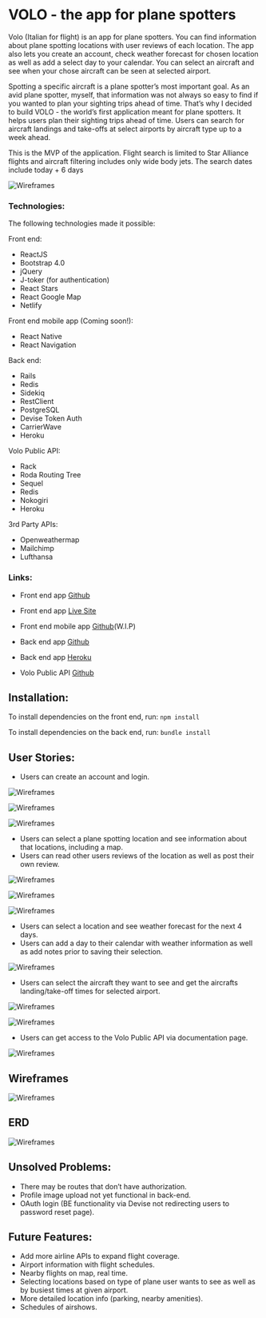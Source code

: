 # VOLO - the app for plane spotters

Volo (Italian for flight) is an app for plane spotters. You can find information about plane spotting locations with user reviews of each location. The app also lets you create an account, check weather forecast for chosen location as well as add a select day to your calendar. You can select an aircraft and see when your chose aircraft can be seen at selected airport.

Spotting a specific aircraft is a plane spotter’s most important goal. As an avid plane spotter, myself, that information was not always so easy to find if you wanted to plan your sighting trips ahead of time. That’s why I decided to build VOLO - the world’s first application meant for plane spotters. It helps users plan their sighting trips ahead of time. Users can search for aircraft landings and take-offs at select airports by aircraft type up to a week ahead.

This is the MVP of the application. Flight search is limited to Star Alliance flights and aircraft filtering includes only wide body jets. The search dates include today + 6 days


![Wireframes](/src/images/readme-images/volo-homepage.png)

### Technologies:
The following technologies made it possible:

Front end:
- ReactJS
- Bootstrap 4.0
- jQuery
- J-toker (for authentication)
- React Stars
- React Google Map
- Netlify

Front end mobile app (Coming soon!):
- React Native
- React Navigation

Back end:
- Rails
- Redis
- Sidekiq
- RestClient
- PostgreSQL
- Devise Token Auth
- CarrierWave
- Heroku

Volo Public API:
- Rack
- Roda Routing Tree
- Sequel
- Redis
- Nokogiri
- Heroku

3rd Party APIs:
- Openweathermap
- Mailchimp
- Lufthansa

### Links:

- Front end app [Github](https://github.com/levatech007/volo-react-app-example)
- Front end app [Live Site](https://www.spotvolo.com)
- Front end mobile app [Github](https://github.com/levatech007/volo-react-native)(W.I.P)

- Back end app [Github](https://github.com/levatech007/volo-rails-api-example)
- Back end app [Heroku](https://volo-rails-api.herokuapp.com)

- Volo Public API [Github](https://github.com/levatech007/aviation-api-sample)

## Installation:

To install dependencies on the front end, run:
`npm install`

To install dependencies on the back end, run:
`bundle install`

## User Stories:
- Users can create an account and login.

![Wireframes](/src/images/readme-images/login-page.png)

![Wireframes](/src/images/readme-images/signup-page.png)

![Wireframes](/src/images/readme-images/profile-page.png)

- Users can select a plane spotting location and see information about that locations, including a map.
- Users can read other users reviews of the location as well as post their own review.

![Wireframes](/src/images/readme-images/location-menu-page.png)

![Wireframes](/src/images/readme-images/location-page.png)

![Wireframes](/src/images/readme-images/location-review-page.png)
- Users can select a location and see weather forecast for the next 4 days.
- Users can add a day to their calendar with weather information as well as add notes prior to saving their selection.

![Wireframes](/src/images/readme-images/calendar-page.png)

- Users can select the aircraft they want to see and get the aircrafts landing/take-off times for selected airport.

![Wireframes](/src/images/readme-images/select-aircraft.png)

![Wireframes](/src/images/readme-images/flight-schedule.png)

- Users can get access to the Volo Public API via documentation page.

![Wireframes](/src/images/readme-images/api-page.png)

## Wireframes
![Wireframes](/src/images/wireframes.JPG)

## ERD
![Wireframes](/src/images/ERD.png)

## Unsolved Problems:
- There may be routes that don’t have authorization.
- Profile image upload not yet functional in back-end.
- OAuth login (BE functionality via Devise not redirecting users to password reset page).

## Future Features:
- Add more airline APIs to expand flight coverage.
- Airport information with flight schedules.
- Nearby flights on map, real time.
- Selecting locations based on type of plane user wants to see as well as by busiest times at given airport.
- More detailed location info (parking, nearby amenities).
- Schedules of airshows.
